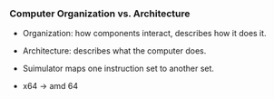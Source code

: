 ### Computer Organization vs. Architecture
- Organization: how components interact, describes how it does it.
- Architecture: describes what the computer does.

- Suimulator maps one instruction set to another set.
- x64 -> amd 64
